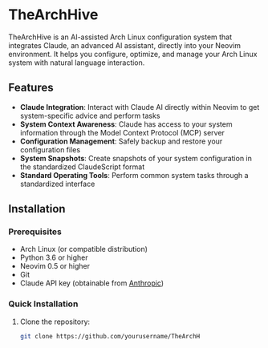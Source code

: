 # TheArchHive

TheArchHive is an AI-assisted Arch Linux configuration system that integrates Claude, an advanced AI assistant, directly into your Neovim environment. It helps you configure, optimize, and manage your Arch Linux system with natural language interaction.

## Features

- **Claude Integration**: Interact with Claude AI directly within Neovim to get system-specific advice and perform tasks
- **System Context Awareness**: Claude has access to your system information through the Model Context Protocol (MCP) server
- **Configuration Management**: Safely backup and restore your configuration files
- **System Snapshots**: Create snapshots of your system configuration in the standardized ClaudeScript format
- **Standard Operating Tools**: Perform common system tasks through a standardized interface

## Installation

### Prerequisites

- Arch Linux (or compatible distribution)
- Python 3.6 or higher
- Neovim 0.5 or higher
- Git
- Claude API key (obtainable from [Anthropic](https://www.anthropic.com/))

### Quick Installation

1. Clone the repository:
   ```bash
   git clone https://github.com/yourusername/TheArchH
